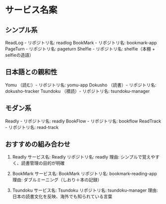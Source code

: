 # サービス名案

## シンプル系
ReadLog - リポジトリ名: readlog
BookMark - リポジトリ名: bookmark-app
PageTurn - リポジトリ名: pageturn
Shelfie - リポジトリ名: shelfie（本棚 + selfieの造語）

## 日本語との親和性
Yomu （読む）- リポジトリ名: yomu-app
Dokusho （読書）- リポジトリ名: dokusho-tracker
Tsundoku （積読）- リポジトリ名: tsundoku-manager

## モダン系
Readly - リポジトリ名: readly
BookFlow - リポジトリ名: bookflow
ReadTrack - リポジトリ名: read-track

## おすすめの組み合わせ
1. Readly
サービス名: Readly
リポジトリ名: readly
理由: シンプルで覚えやすく、読書管理の目的が明確

2. BookMark
サービス名: BookMark
リポジトリ名: bookmark-reading-app
理由: ダブルミーニング（しおり＋本の記録）

3. Tsundoku
サービス名: Tsundoku
リポジトリ名: tsundoku-manager
理由: 日本の読書文化を反映、海外でも知られている言葉


